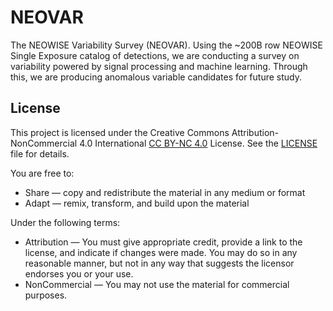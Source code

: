 # NEOVAR
The NEOWISE Variability Survey (NEOVAR). Using the ~200B row NEOWISE Single Exposure catalog of detections, we are conducting a survey on variability powered by signal processing and machine learning. Through this, we are producing anomalous variable candidates for future study.


## License

This project is licensed under the Creative Commons Attribution-NonCommercial 4.0 International [CC BY-NC 4.0](https://creativecommons.org/licenses/by-nc/4.0/) License. See the [LICENSE](LICENSE) file for details.

You are free to:
- Share — copy and redistribute the material in any medium or format
- Adapt — remix, transform, and build upon the material

Under the following terms:
- Attribution — You must give appropriate credit, provide a link to the license, and indicate if changes were made. You may do so in any reasonable manner, but not in any way that suggests the licensor endorses you or your use.
- NonCommercial — You may not use the material for commercial purposes.
